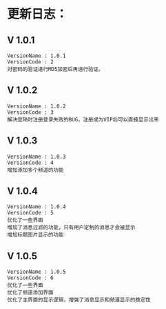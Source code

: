 # 更新日志：
## V 1.0.1
	VersionName : 1.0.1
	VersionCode : 2
	对密码的验证进行MD5加密后再进行验证。

## V 1.0.2
	VersionName : 1.0.2
	VersionCode : 3
	解决登陆时注册登录失败的BUG，注册成为VIP后可以直接显示出来

## V 1.0.3
	VersionName : 1.0.3
	VersionCode : 4
	增加添加多个频道的功能

## V 1.0.4
	VersionName : 1.0.4
	VersionCode : 5
	优化了一些界面
    增加了消息过滤的功能，只有用户定制的消息才会被显示
    增加标题图片显示的功能

## V 1.0.5
	VersionName : 1.0.5
	VersionCode : 6
	优化了一些界面
	优化了频道添加界面
    优化了主界面的显示逻辑，增强了消息显示和频道显示的稳定性
    

